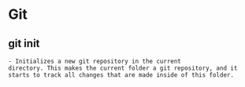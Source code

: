 # Git 

## git init
    - Initializes a new git repository in the current
    directory. This makes the current folder a git repository, and it starts to track all changes that are made inside of this folder.

